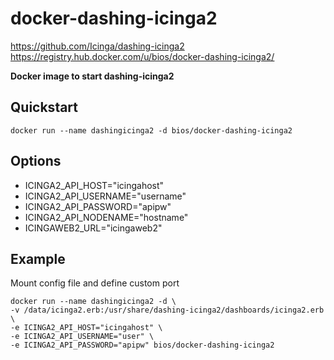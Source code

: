 docker-dashing-icinga2
========

https://github.com/Icinga/dashing-icinga2
https://registry.hub.docker.com/u/bios/docker-dashing-icinga2/  

**Docker image to start dashing-icinga2**

Quickstart
----------

    docker run --name dashingicinga2 -d bios/docker-dashing-icinga2

Options
-------
 - ICINGA2_API_HOST="icingahost" 
 - ICINGA2_API_USERNAME="username" 
 - ICINGA2_API_PASSWORD="apipw" 
 - ICINGA2_API_NODENAME="hostname" 
 - ICINGAWEB2_URL="icingaweb2" 

Example
-------
Mount config file and define custom port

    docker run --name dashingicinga2 -d \
    -v /data/icinga2.erb:/usr/share/dashing-icinga2/dashboards/icinga2.erb \
    -e ICINGA2_API_HOST="icingahost" \
    -e ICINGA2_API_USERNAME="user" \
    -e ICINGA2_API_PASSWORD="apipw" bios/docker-dashing-icinga2

